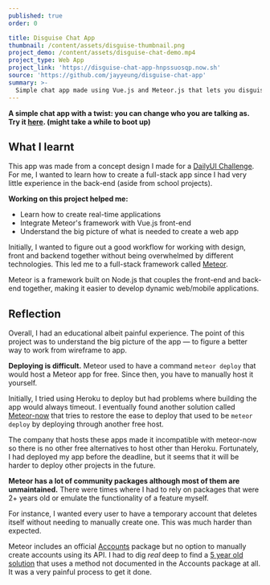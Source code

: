 ```yaml
---
published: true
order: 0

title: Disguise Chat App
thumbnail: /content/assets/disguise-thumbnail.png
project_demo: /content/assets/disguise-chat-demo.mp4
project_type: Web App
project_link: 'https://disguise-chat-app-hnpssuosqp.now.sh' 
source: 'https://github.com/jayyeung/disguise-chat-app'
summary: >-
  Simple chat app made using Vue.js and Meteor.js that lets you disguise yourself as another person and pretend to be them!
---
```

**A simple chat app with a twist: you can change who you are talking as. Try it [here](https://disguise-chat-app-ttoxhiylpb.now.sh/). (might take a while to boot up)** 

## What I learnt

This app was made from a concept design I made for a [DailyUI Challenge](https://www.behance.net/gallery/67654663/Disguise-Chatroom-Concept). For me, I wanted to learn how to create a full-stack app since I had very little experience in the back-end (aside from school projects).

**Working on this project helped me:**
- Learn how to create real-time applications
- Integrate Meteor's framework with Vue.js front-end
- Understand the big picture of what is needed to create a web app

Initially, I wanted to figure out a good workflow for working with design, front and backend together without being overwhelmed by different technologies. This led me to a full-stack framework called [Meteor](https://www.meteor.com/).

Meteor is a framework built on Node.js that couples the front-end and back-end together, making it easier to develop dynamic web/mobile applications. 

## Reflection

Overall, I had an educational albeit painful experience. The point of this project was to understand the big picture of the app — to figure a better way to work from wireframe to app.

**Deploying is difficult.** Meteor used to have a command `meteor deploy` that would host a Meteor app for free. Since then, you have to manually host it yourself. 

Initially, I tried using Heroku to deploy but had problems where building the app would always timeout. I eventually found another solution called [Meteor-now](https://github.com/jkrup/meteor-now) that tries to restore the ease to deploy that used to be `meteor deploy` by deploying through another free host.

The company that hosts these apps made it incompatible with meteor-now so there is no other free alternatives to host other than Heroku. Fortunately, I had deployed my app before the deadline, but it seems that it will be harder to deploy other projects in the future.

**Meteor has a lot of community packages although most of them are unmaintained.** There were times where I had to rely on packages that were 2+ years old or emulate the functionality of a feature myself.

For instance, I wanted every user to have a temporary account that deletes itself without needing to manually create one. This was much harder than expected.

Meteor includes an official [Accounts](https://github.com/meteor/meteor/tree/devel/packages/accounts-base) package but no option to manually create accounts using its API. I had to dig *real* deep to find a [5 year old solution](https://web.archive.org/web/20160913210817/meteorhacks.com/extending-meteor-accounts/) that uses a method not documented in the Accounts package at all. It was a very painful process to get it done.




